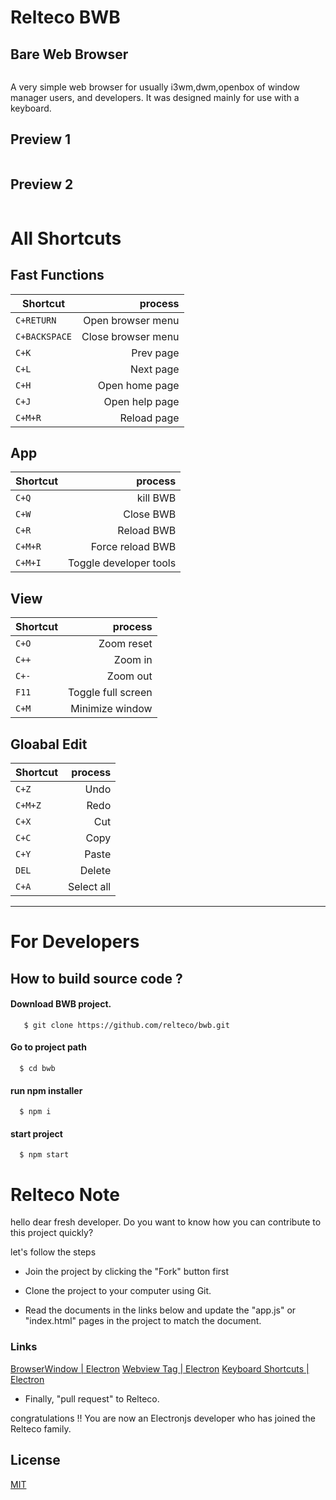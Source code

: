 
# Relteco BWB
## Bare Web Browser

![]()


A very simple web browser for usually i3wm,dwm,openbox of window manager users, and developers.
It was designed mainly for use with a keyboard.

## Preview 1
![]()

## Preview 2
![]()


# All Shortcuts

## Fast Functions

|  Shortcut   |  process 
| -------------- | -------:|
| `C+RETURN` | Open browser menu  |
| `C+BACKSPACE` | Close browser menu  |
| `C+K` | Prev page  |
| `C+L` | Next page  |
| `C+H` | Open home page  |
| `C+J` | Open help page  |
| `C+M+R` | Reload page  |

## App

|  Shortcut   |  process 
| -------------- | -------:|
| `C+Q` | kill BWB  |
| `C+W` | Close BWB  |
| `C+R` | Reload BWB  |
| `C+M+R` | Force reload BWB  |
| `C+M+I` | Toggle developer tools  |


## View

|  Shortcut   |  process 
| -------------- | -------:|
| `C+O` | Zoom reset  |
| `C++` | Zoom in  |
| `C+-` | Zoom out  |
| `F11` | Toggle full screen  |
| `C+M` | Minimize window |


## Gloabal Edit

|  Shortcut   |  process 
| -------------- | -------:|
| `C+Z` | Undo  |
| `C+M+Z` | Redo  |
| `C+X` | Cut  |
| `C+C` | Copy  |
| `C+Y` | Paste |
| `DEL` | Delete  |
| `C+A` | Select all  |


----------------------

# For Developers

## How to build source code ?

#### Download BWB project.

 ```
    $ git clone https://github.com/relteco/bwb.git
```

#### Go to project path

 ``` 
   $ cd bwb 
```

#### run npm installer 

 ``` 
   $ npm i
```

#### start project

 ``` 
   $ npm start
```


# Relteco Note

hello dear fresh developer.
Do you want to know how you can contribute to this project quickly?

let's follow the steps

- Join the project by clicking the "Fork" button first

- Clone the project to your computer using Git.

- Read the documents in the links below and update the "app.js" or "index.html" pages in the project to match the document.

### Links

[BrowserWindow | Electron](https://www.electronjs.org/docs/latest/api/browser-window)
[Webview Tag | Electron](https://www.electronjs.org/docs/latest/api/webview-tag)
[Keyboard Shortcuts | Electron](https://www.electronjs.org/docs/latest/tutorial/keyboard-shortcuts)


- Finally, "pull request" to Relteco.

congratulations !!
 You are now an Electronjs developer who has joined the Relteco family.



## License

[MIT](https://github.com/relteco/bwb//LICENSE)

